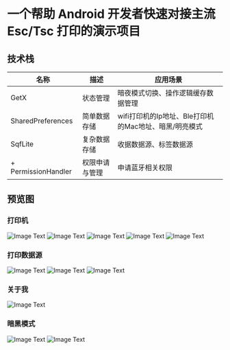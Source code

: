 # 一个帮助 Android 开发者快速对接主流 Esc/Tsc 打印的演示项目
## 技术栈
| 名称                  | 描述      | 应用场景                              |
|---------------------|---------|-----------------------------------|
| GetX                | 状态管理    | 暗夜模式切换、操作逻辑缓存数据管理                 |                      |
| SharedPreferences   | 简单数据存储  | wifi打印机的Ip地址、Ble打印机的Mac地址、暗黑/明亮模式 |
| SqfLite             | 复杂数据存储  | 收据数据源、标签数据源                       |
| + PermissionHandler | 权限申请与管理 | 申请蓝牙相关权限                          |

## 预览图
### 打印机
![Image Text](https://github.com/Yiwei099/universal_printer_flutter/blob/dev/preview/printer_list.png)
![Image Text](https://github.com/Yiwei099/universal_printer_flutter/blob/dev/preview/code_preview.png)
![Image Text](https://github.com/Yiwei099/universal_printer_flutter/blob/dev/preview/usb_devices.png)
![Image Text](https://github.com/Yiwei099/universal_printer_flutter/blob/dev/preview/ble_devices.png)
![Image Text](https://github.com/Yiwei099/universal_printer_flutter/blob/dev/preview/wifi_devices.png)
### 打印数据源
![Image Text](https://github.com/Yiwei099/universal_printer_flutter/blob/dev/preview/preview_draw.png)
![Image Text](https://github.com/Yiwei099/universal_printer_flutter/blob/dev/preview/modify_canvas.png)
![Image Text](https://github.com/Yiwei099/universal_printer_flutter/blob/dev/preview/modify_source.png)
### 关于我
![Image Text](https://github.com/Yiwei099/universal_printer_flutter/blob/dev/preview/about_me.png)
### 暗黑模式
![Image Text](https://github.com/Yiwei099/universal_printer_flutter/blob/dev/preview/dark_mode.png)
![Image Text](https://github.com/Yiwei099/universal_printer_flutter/blob/dev/preview/dark_mode_about.png)


